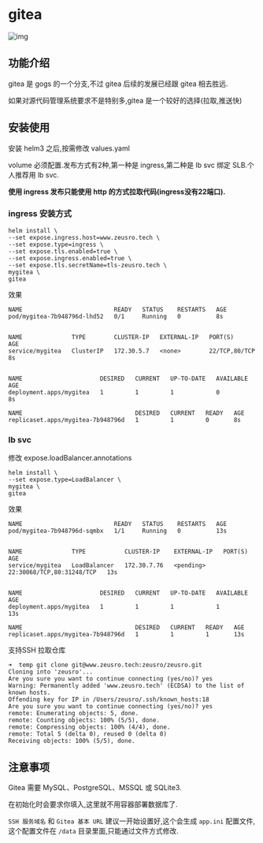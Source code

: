 # gitea

![img](https://tva1.sinaimg.cn/large/006y8mN6ly1g8hgqapt32j30qw0qoju9.jpg)

## 功能介绍

gitea 是 gogs 的一个分支,不过 gitea 后续的发展已经跟 gitea 相去胜远.

如果对源代码管理系统要求不是特别多,gitea 是一个较好的选择(拉取,推送快)

## 安装使用

安装 helm3 之后,按需修改 values.yaml

volume 必须配置.发布方式有2种,第一种是 ingress,第二种是 lb svc 绑定 SLB.个人推荐用 lb svc.

**使用 ingress 发布只能使用 http 的方式拉取代码(ingress没有22端口).**

### ingress 安装方式

```
helm install \
--set expose.ingress.host=www.zeusro.tech \
--set expose.type=ingress \
--set expose.tls.enabled=true \
--set expose.ingress.enabled=true \
--set expose.tls.secretName=tls-zeusro.tech \
mygitea \
gitea
```

效果

```
NAME                          READY   STATUS    RESTARTS   AGE
pod/mygitea-7b948796d-lhd52   0/1     Running   0          8s


NAME              TYPE        CLUSTER-IP   EXTERNAL-IP   PORT(S)         AGE
service/mygitea   ClusterIP   172.30.5.7   <none>        22/TCP,80/TCP   8s


NAME                      DESIRED   CURRENT   UP-TO-DATE   AVAILABLE   AGE
deployment.apps/mygitea   1         1         1            0           8s

NAME                                DESIRED   CURRENT   READY   AGE
replicaset.apps/mygitea-7b948796d   1         1         0       8s
```

### lb svc

修改
expose.loadBalancer.annotations

```
helm install \
--set expose.type=LoadBalancer \
mygitea \
gitea
```

效果

```
NAME                          READY   STATUS    RESTARTS   AGE
pod/mygitea-7b948796d-sqmbx   1/1     Running   0          13s


NAME              TYPE           CLUSTER-IP    EXTERNAL-IP   PORT(S)                     AGE
service/mygitea   LoadBalancer   172.30.7.76   <pending>     22:30068/TCP,80:31248/TCP   13s


NAME                      DESIRED   CURRENT   UP-TO-DATE   AVAILABLE   AGE
deployment.apps/mygitea   1         1         1            1           13s

NAME                                DESIRED   CURRENT   READY   AGE
replicaset.apps/mygitea-7b948796d   1         1         1       13s
```

支持SSH 拉取仓库

```
➜  temp git clone git@www.zeusro.tech:zeusro/zeusro.git
Cloning into 'zeusro'...
Are you sure you want to continue connecting (yes/no)? yes
Warning: Permanently added 'www.zeusro.tech' (ECDSA) to the list of known hosts.
Offending key for IP in /Users/zeusro/.ssh/known_hosts:18
Are you sure you want to continue connecting (yes/no)? yes
remote: Enumerating objects: 5, done.
remote: Counting objects: 100% (5/5), done.
remote: Compressing objects: 100% (4/4), done.
remote: Total 5 (delta 0), reused 0 (delta 0)
Receiving objects: 100% (5/5), done.
```

## 注意事项

Gitea 需要 MySQL、PostgreSQL、MSSQL 或 SQLite3.

在初始化时会要求你填入,这里就不用容器部署数据库了.

`SSH 服务域名` 和 `Gitea 基本 URL` 建议一开始设置好,这个会生成 `app.ini` 配置文件,这个配置文件在 `/data` 目录里面,只能通过文件方式修改.


